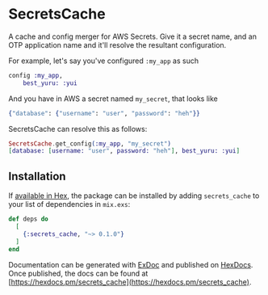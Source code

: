 # SecretsCache

A cache and config merger for AWS Secrets. Give it a secret name, and an OTP application
name and it'll resolve the resultant configuration.

For example, let's say you've configured `:my_app` as such

```elixir
config :my_app,
    best_yuru: :yui
```

And you have in AWS a secret named `my_secret`, that looks like
```elixir
{"database": {"username": "user", "password": "heh"}}
```

SecretsCache can resolve this as follows:

```elixir
SecretsCache.get_config(:my_app, "my_secret")
[database: [username: "user", password: "heh"], best_yuru: :yui]
```

## Installation

If [available in Hex](https://hex.pm/docs/publish), the package can be installed
by adding `secrets_cache` to your list of dependencies in `mix.exs`:

```elixir
def deps do
  [
    {:secrets_cache, "~> 0.1.0"}
  ]
end
```

Documentation can be generated with [ExDoc](https://github.com/elixir-lang/ex_doc)
and published on [HexDocs](https://hexdocs.pm). Once published, the docs can
be found at [https://hexdocs.pm/secrets_cache](https://hexdocs.pm/secrets_cache).

